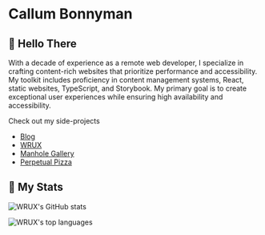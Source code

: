 # Callum Bonnyman

## 👋 Hello There

With a decade of experience as a remote web developer, I specialize in crafting content-rich websites that prioritize performance and accessibility. My toolkit includes proficiency in content management systems, React, static websites, TypeScript, and Storybook. My primary goal is to create exceptional user experiences while ensuring high availability and accessibility.

Check out my side-projects

- [Blog](https://callum.co.uk/)
- [WRUX](https://wrux.com/)
- [Manhole Gallery](https://manhole.gallery/)
- [Perpetual Pizza](https://perpetual.pizza/)

## 🧞 My Stats

![WRUX's GitHub stats](https://github-readme-stats.vercel.app/api?username=wrux&show_icons=true)

![WRUX's top languages](https://github-readme-stats.vercel.app/api/top-langs/?username=wrux&layout=compact)
